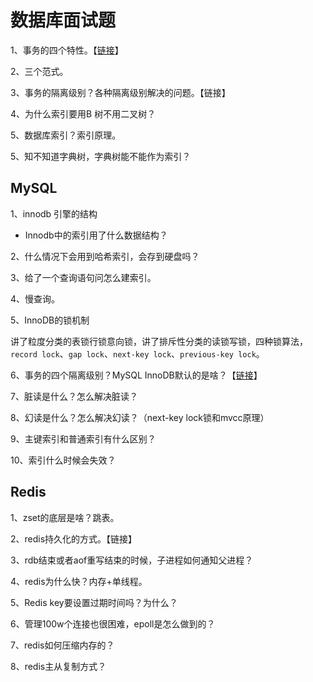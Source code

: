 # 数据库面试题

1、事务的四个特性。【[链接](../database/mysql/transaction.md#1-shi-wu-de-si-da-te-xing-acid)】

2、三个范式。

3、事务的隔离级别？各种隔离级别解决的问题。【链接】

4、为什么索引要用B 树不用二叉树？

5、数据库索引？索引原理。

5、知不知道字典树，字典树能不能作为索引？

## MySQL

1、innodb 引擎的结构

* Innodb中的索引用了什么数据结构？

2、什么情况下会用到哈希索引，会存到硬盘吗？

3、给了一个查询语句问怎么建索引。

4、慢查询。

5、InnoDB的锁机制

讲了粒度分类的表锁行锁意向锁，讲了排斥性分类的读锁写锁，四种锁算法，`record lock`、`gap lock`、`next-key lock`、`previous-key lock`。

6、事务的四个隔离级别？MySQL InnoDB默认的是啥？【[链接](../database/mysql/transaction.md#3-shi-wu-de-ge-li-ji-bie)】

7、脏读是什么？怎么解决脏读？

8、幻读是什么？怎么解决幻读？（next-key lock锁和mvcc原理）

9、主键索引和普通索引有什么区别？

10、索引什么时候会失效？

## Redis

1、zset的底层是啥？跳表。

2、redis持久化的方式。【链接】

3、rdb结束或者aof重写结束的时候，子进程如何通知父进程？

4、redis为什么快？内存+单线程。

5、Redis key要设置过期时间吗？为什么？

6、管理100w个连接也很困难，epoll是怎么做到的？

7、redis如何压缩内存的？

8、redis主从复制方式？

